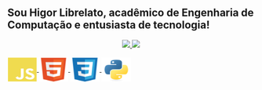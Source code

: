 ## Sou Higor Librelato, acadêmico de Engenharia de Computação e entusiasta de tecnologia!
<div align="center">
  <a href="https://github.com/HigorRL">
  <img height="180em" src="https://github-readme-stats.vercel.app/api?username=HigorRL&show_icons=true&theme=dracula&include_all_commits=true&count_private=true"/>
  <img height="180em" src="https://github-readme-stats.vercel.app/api/top-langs/?username=HigorRL&layout=compact&langs_count=7&theme=dracula"/>
</div>
<div style="display: inline_block"><br>
  <img align="center" alt="Higor-Js" height="50" width="60" src="https://raw.githubusercontent.com/devicons/devicon/master/icons/javascript/javascript-plain.svg">
  <img align="center" alt="Higor-HTML" height="50" width="60" src="https://raw.githubusercontent.com/devicons/devicon/master/icons/html5/html5-original.svg">
  <img align="center" alt="Higor-CSS" height="50" width="60" src="https://raw.githubusercontent.com/devicons/devicon/master/icons/css3/css3-original.svg">
  <img align="center" alt="Rafa-Python" height="50" width="60" src="https://raw.githubusercontent.com/devicons/devicon/master/icons/python/python-original.svg">
</div>
  
